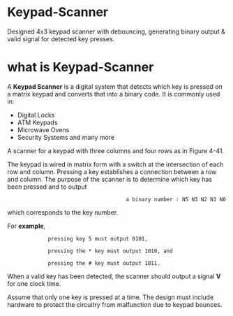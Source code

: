 # Keypad-Scanner
Designed 4x3 keypad scanner with debouncing, generating binary output &amp; valid signal for detected key presses.

# what is Keypad-Scanner
A **Keypad Scanner** is a digital system that detects which key is pressed on a matrix keypad and converts that into a binary code. It is commonly used in:

  - Digital Locks
  - ATM Keypads
  - Microwave Ovens
  - Security Systems and many more

A scanner for a keypad with three columns and four rows 
as in Figure 4-41. 



The keypad is wired in matrix form with a switch at the intersection of each row and column. Pressing a key establishes a connection between a row and column. The purpose of the scanner is to determine which key has been pressed and to output 
                                 
                                          a binary number : N5 N3 N2 N1 N0
                                          
                                          
which corresponds to the key number. 

For **example**, 

                 pressing key 5 must output 0101,

                 pressing the * key must output 1010, and
                 
                 pressing the # key must output 1011. 
                 
When a valid key has been detected, the scanner should output a signal **V** for one clock time. 

Assume that only one key is pressed at a time. The design must include hardware to protect the circuitry from malfunction due to keypad bounces. 
